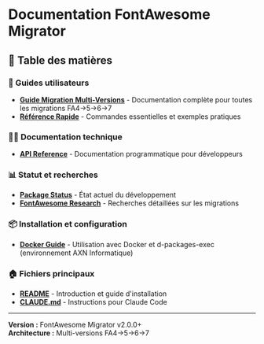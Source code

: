 # Documentation FontAwesome Migrator

## 📑 Table des matières

### 📖 Guides utilisateurs
- **[Guide Migration Multi-Versions](migration-multi-versions-guide.md)** - Documentation complète pour toutes les migrations FA4→5→6→7
- **[Référence Rapide](quick-reference.md)** - Commandes essentielles et exemples pratiques

### 👨‍💻 Documentation technique  
- **[API Reference](api-reference.md)** - Documentation programmatique pour développeurs

### 📊 Statut et recherches
- **[Package Status](../STATUS.md)** - État actuel du développement
- **[FontAwesome Research](fontawesome-migration-research.md)** - Recherches détaillées sur les migrations

### 📦 Installation et configuration
- **[Docker Guide](docker.md)** - Utilisation avec Docker et d-packages-exec (environnement AXN Informatique)

### 🏠 Fichiers principaux
- **[README](../README.md)** - Introduction et guide d'installation
- **[CLAUDE.md](../CLAUDE.md)** - Instructions pour Claude Code

---

**Version :** FontAwesome Migrator v2.0.0+  
**Architecture :** Multi-versions FA4→5→6→7